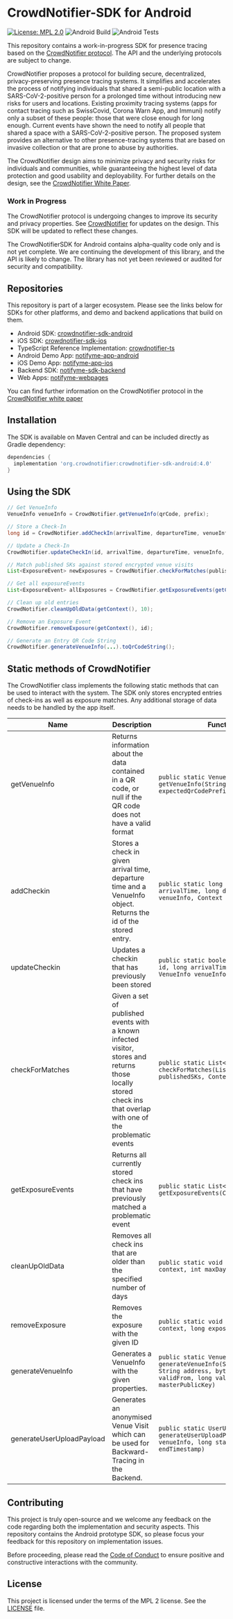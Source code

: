 # CrowdNotifier-SDK for Android

[![License: MPL 2.0](https://img.shields.io/badge/License-MPL%202.0-brightgreen.svg)](https://github.com/CrowdNotifier/crowdnotifier-sdk-android/blob/master/LICENSE)
![Android Build](https://github.com/CrowdNotifier/crowdnotifier-sdk-android/workflows/Build/badge.svg)
![Android Tests](https://github.com/CrowdNotifier/crowdnotifier-sdk-android/workflows/Android%20Tests/badge.svg)

This repository contains a work-in-progress SDK for presence tracing based on the [CrowdNotifier protocol](https://github.com/CrowdNotifier/documents). The API and the underlying protocols are subject to change.

CrowdNotifier proposes a protocol for building secure, decentralized, privacy-preserving presence tracing systems. It simplifies and accelerates the process of notifying individuals that shared a semi-public location with a SARS-CoV-2-positive person for a prolonged time without introducing new risks for users and locations. Existing proximity tracing systems (apps for contact tracing such as SwissCovid, Corona Warn App, and Immuni) notify only a subset of these people: those that were close enough for long enough. Current events have shown the need to notify all people that shared a space with a SARS-CoV-2-positive person. The proposed system provides an alternative to other presence-tracing systems that are based on invasive collection or that are prone to abuse by authorities.

The CrowdNotifier design aims to minimize privacy and security risks for individuals and communities, while guaranteeing the highest level of data protection and good usability and deployability. For further details on the design, see the [CrowdNotifier White Paper](https://github.com/CrowdNotifier/documents).

### Work in Progress
The CrowdNotifier protocol is undergoing changes to improve its security and privacy properties. See [CrowdNotifier](https://github.com/CrowdNotifier/documents) for updates on the design. This SDK will be updated to reflect these changes.

The CrowdNotifierSDK for Android contains alpha-quality code only and is not yet complete. We are continuing the development of this library, and the API is likely to change. The library has not yet been reviewed or audited for security and compatibility.

## Repositories

This repository is part of a larger ecosystem. Please see the links below for SDKs for other platforms, and demo and backend applications that build on them.

* Android SDK: [crowdnotifier-sdk-android](https://github.com/CrowdNotifier/crowdnotifier-sdk-android)
* iOS SDK: [crowdnotifier-sdk-ios](https://github.com/CrowdNotifier/crowdnotifier-sdk-ios)
* TypeScript Reference Implementation: [crowdnotifier-ts](https://github.com/CrowdNotifier/crowdnotifier-ts)
* Android Demo App: [notifyme-app-android](https://github.com/notifyme-app/notifyme-app-android)
* iOS Demo App: [notifyme-app-ios](https://github.com/notifyme-app/notifyme-app-ios)
* Backend SDK: [notifyme-sdk-backend](https://github.com/notifyme-app/notifyme-sdk-backend)
* Web Apps: [notifyme-webpages](https://github.com/notifyme-app/notifyme-webpages)

You can find further information on the CrowdNotifier protocol in the [CrowdNotifier white paper](https://github.com/CrowdNotifier/documents)

## Installation

The SDK is available on Maven Central and can be included directly as Gradle dependency:

```groovy
dependencies {
  implementation 'org.crowdnotifier:crowdnotifier-sdk-android:4.0'
}
```

## Using the SDK

```java
// Get VenueInfo
VenueInfo venueInfo = CrowdNotifier.getVenueInfo(qrCode, prefix);

// Store a Check-In
long id = CrowdNotifier.addCheckIn(arrivalTime, departureTime, venueInfo, getContext());

// Update a Check-In
CrowdNotifier.updateCheckIn(id, arrivalTime, departureTime, venueInfo, getContext());

// Match published SKs against stored encrypted venue visits
List<ExposureEvent> newExposures = CrowdNotifier.checkForMatches(publishedSKs, getContext());

// Get all exposureEvents
List<ExposureEvent> allExposures = CrowdNotifier.getExposureEvents(getContext());

// Clean up old entries
CrowdNotifier.cleanUpOldData(getContext(), 10);

// Remove an Exposure Event
CrowdNotifier.removeExposure(getContext(), id);

// Generate an Entry QR Code String
CrowdNotifier.generateVenueInfo(...).toQrCodeString();

```

## Static methods of CrowdNotifier

The CrowdNotifier class implements the following static methods that can be used to interact with the system. The SDK only stores encrypted entries of check-ins as well as exposure matches. Any additional storage of data needs to
be handled by the app itself.

Name | Description | Function Name
---- | ----------- | -------------
getVenueInfo | Returns information about the data contained in a QR code, or null if the QR code does not have a valid format | `public static VenueInfo getVenueInfo(String qrCode, String expectedQrCodePrefix)`
addCheckin | Stores a check in given arrival time, departure time and a VenueInfo object. Returns the id of the stored entry. | `public static long addCheckIn(long arrivalTime, long departureTime, VenueInfo venueInfo, Context context)`
updateCheckin | Updates a checkin that has previously been stored | `public static boolean updateCheckIn(long id, long arrivalTime, long departureTime, VenueInfo venueInfo, Context context)`
checkForMatches | Given a set of published events with a known infected visitor, stores and returns those locally stored check ins that overlap with one of the problematic events | `public static List<ExposureEvent> checkForMatches(List<ProblematicEventInfo> publishedSKs, Context context)`
getExposureEvents | Returns all currently stored check ins that have previously matched a problematic event | `public static List<ExposureEvent> getExposureEvents(Context context)`
cleanUpOldData | Removes all check ins that are older than the specified number of days | `public static void cleanUpOldData(Context context, int maxDaysToKeep)`
removeExposure | Removes the exposure with the given ID | `public static void removeExposure(Context context, long exposureId)`
generateVenueInfo | Generates a VenueInfo with the given properties. | `public static VenueInfo generateVenueInfo(String description, String address, byte[] countryData, long validFrom, long validTo, byte[] masterPublicKey)`
generateUserUploadPayload | Generates an anonymised Venue Visit which can be used for Backward-Tracing in the Backend. | `public static UserUploadPayload generateUserUploadPayload(VenueInfo venueInfo, long startTimestamp, long endTimestamp)`

## Contributing

This project is truly open-source and we welcome any feedback on the code regarding both the implementation and security aspects. This repository contains the Android prototype SDK, so please focus your feedback for this repository on implementation issues.

Before proceeding, please read the [Code of Conduct](CODE_OF_CONDUCT.txt) to ensure positive and constructive interactions with the community.

## License

This project is licensed under the terms of the MPL 2 license. See the [LICENSE](LICENSE) file.
